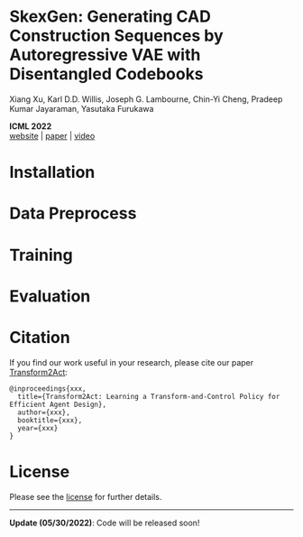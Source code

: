 # SkexGen: Generating CAD Construction Sequences by Autoregressive VAE with Disentangled Codebooks

Xiang Xu, Karl D.D. Willis, Joseph G. Lambourne, Chin-Yi Cheng, Pradeep Kumar Jayaraman, Yasutaka Furukawa

**ICML 2022**  
[website](https://samxuxiang.github.io/skexgen/index.html) | [paper]() | [video]()


# Installation


# Data Preprocess


# Training


# Evaluation


# Citation
If you find our work useful in your research, please cite our paper [Transform2Act](https://samxuxiang.github.io/skexgen):
```
@inproceedings{xxx,
  title={Transform2Act: Learning a Transform-and-Control Policy for Efficient Agent Design},
  author={xxx},
  booktitle={xxx},
  year={xxx}
}
```

# License
Please see the [license](LICENSE) for further details.

---
**Update (05/30/2022)**: Code will be released soon!
